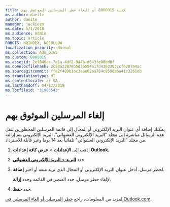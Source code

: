 ```yaml
---
title: كتلة 8000015 أو إلغاء حظر المرسلين الموثوق بهم
ms.author: daeite
author: daeite
manager: jackiesm
ms.date: 5/1/2018
ms.audience: Admin
ms.topic: article
ROBOTS: NOINDEX, NOFOLLOW
localization_priority: Normal
ms.collection: Adm_O365
ms.custom: 8000015
ms.assetid: 2ef840ec-7e1a-4df2-944b-d643fe08bd8f
ms.openlocfilehash: 2c58a22878b5d36554a17d4363303ccf6207a4ac
ms.sourcegitcommit: ffe2f489b1ac3aae62aa784c959da6a41c3261eb
ms.translationtype: MT
ms.contentlocale: ar-SA
ms.lasthandoff: 04/17/2019
ms.locfileid: "31903543"
---
```

# <a name="block-or-unblock-senders"></a>إلغاء المرسلين الموثوق بهم

يمكنك إضافة أي عنوان البريد الإلكتروني أو المجال إلى قائمة المرسلين المحظورين لنقل هذه الرسائل مباشرة إلى مجلد "البريد الإلكتروني العشوائي". البريد الإلكتروني يتم إزالته من مجلد "البريد الإلكتروني العشوائي" تلقائياً بعد 14 يوما وغير قابلة للاسترداد.
  
1. اذهب إلى **الإعدادات** \> **عرض كافة إعدادات Outlook**. 
    
2. حدد [ **البريد** \> **البريد الإلكتروني العشوائي**](https://outlook.live.com/mail/options/mail/junkEmail). 
    
3. لحظر مرسل، أدخل عنوان البريد الإلكتروني أو المجال الذي تريد منعه أو اختر **إضافة**. 
    
    لإلغاء حظر مرسل، حدد العنصر في القائمة وحدد **إزالة**.
    
4. حدد **حفظ**. 
    
لمزيد من المعلومات، راجع [حظر المرسلين أو إلغاء المرسلين في Outlook.com](https://go.microsoft.com/fwlink/p/?linkid=873133).
  

